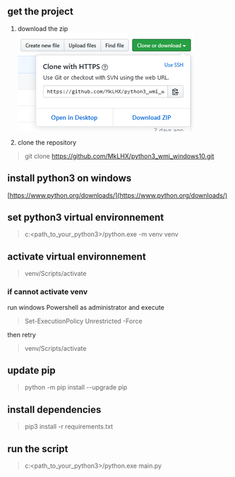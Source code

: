 ## get the project

1. download the zip 
!['github download button'](https://github.com/MkLHX/python3_wmi_windows10/blob/master/img/img.png)

2. clone the repository
> git clone https://github.com/MkLHX/python3_wmi_windows10.git

## install python3 on windows
[https://www.python.org/downloads/](https://www.python.org/downloads/)

## set python3 virtual environnement 
> c:\<path_to_your_python3>/python.exe -m venv venv

## activate virtual environnement
> venv/Scripts/activate

### if cannot activate venv
run windows Powershell as administrator and execute
>Set-ExecutionPolicy Unrestricted -Force

then retry

> venv/Scripts/activate

## update pip
> python -m pip install --upgrade pip

## install dependencies
> pip3 install -r requirements.txt

## run the script
> c:\<path_to_your_python3>/python.exe main.py